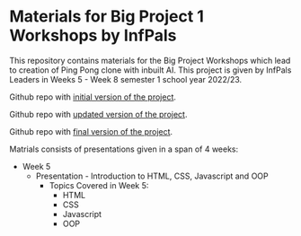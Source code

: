 # Materials for Big Project 1 Workshops by InfPals

This repository contains materials for the Big Project Workshops which lead to creation of Ping Pong clone with inbuilt AI.
This project is given by InfPals Leaders in Weeks 5 - Week 8 semester 1 school year 2022/23.

Github repo with [initial version of the project](https://github.com/infpals/ip2023-big-project-1-initial-template).

Github repo with [updated version of the project](https://github.com/infpals/ip2022-big-project-template-updated).

Github repo with [final version of the project](https://github.com/infpals/ip2022-big-project-template-updated).

Matrials consists of presentations given in a span of 4 weeks:
- Week 5
  - Presentation - Introduction to HTML, CSS, Javascript and OOP
    - Topics Covered in Week 5:
      - HTML
      - CSS
      - Javascript
      - OOP
